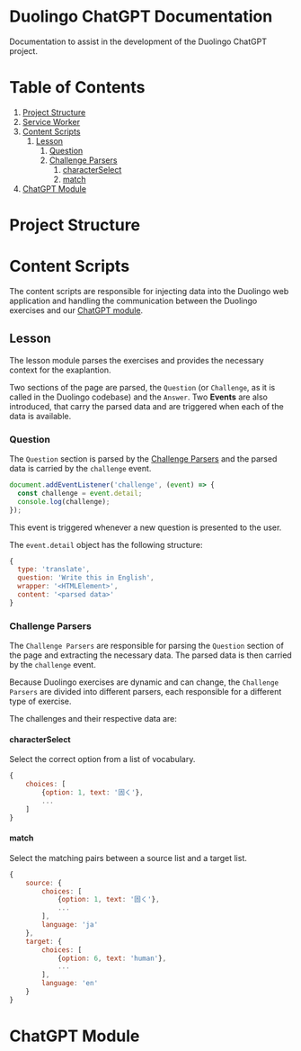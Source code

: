 # Duolingo ChatGPT Documentation

Documentation to assist in the development of the Duolingo ChatGPT project.

# Table of Contents
1. [Project Structure](#project-structure)
2. [Service Worker](#service-worker)
3. [Content Scripts](#content-scripts)
   1. [Lesson](#lesson)
      1. [Question](#question)
      2. [Challenge Parsers](#challenge-parsers)
         1. [characterSelect](#characterselect)
         2. [match](#match)
4. [ChatGPT Module](#chatgpt-module)

# Project Structure


# Content Scripts

The content scripts are responsible for injecting data into the Duolingo web application and handling the communication between the Duolingo exercises and our [ChatGPT module](#chatgpt-module).

## Lesson

The lesson module parses the exercises and provides the necessary context for the exaplantion.

Two sections of the page are parsed, the `Question` (or `Challenge`, as it is called in the Duolingo codebase) and the `Answer`. Two **Events** are also introduced, that carry the parsed data and are triggered when each of the data is available.

### Question

The `Question` section is parsed by the [Challenge Parsers](#challenge-parsers) and the parsed data is carried by the `challenge` event.

```javascript
document.addEventListener('challenge', (event) => {
  const challenge = event.detail;
  console.log(challenge);
});
```

This event is triggered whenever a new question is presented to the user.

The `event.detail` object has the following structure:

```javascript
{
  type: 'translate',
  question: 'Write this in English',
  wrapper: '<HTMLElement>',
  content: '<parsed data>'
}
```

### Challenge Parsers

The `Challenge Parsers` are responsible for parsing the `Question` section of the page and extracting the necessary data. The parsed data is then carried by the `challenge` event.

Because Duolingo exercises are dynamic and can change, the `Challenge Parsers` are divided into different parsers, each responsible for a different type of exercise.

The challenges and their respective data are:

#### characterSelect

Select the correct option from a list of vocabulary.

```javascript
{
	choices: [
		{option: 1, text: '固く'},
		...
	]
}
```

#### match

Select the matching pairs between a source list and a target list.

```javascript
{
	source: {
		choices: [
			{option: 1, text: '固く'},
			...
		],
		language: 'ja'
	},
	target: {
		choices: [
			{option: 6, text: 'human'},
			...
		],
		language: 'en'
	}
}
```

# ChatGPT Module

